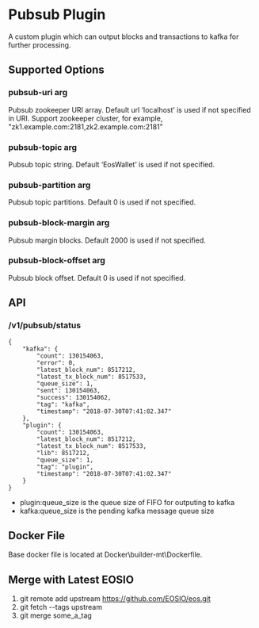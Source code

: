 # Pubsub Plugin
A custom plugin which can output blocks and transactions to kafka for further processing.

## Supported Options
### pubsub-uri arg

Pubsub zookeeper URI array.  Default url ‘localhost’ is used if not specified in URI.
Support zookeeper cluster, for example, "zk1.example.com:2181,zk2.example.com:2181"

### pubsub-topic arg

Pubsub topic string. Default ‘EosWallet’ is used if not specified.

### pubsub-partition arg

Pubsub topic partitions. Default 0 is used if not specified.

### pubsub-block-margin arg

Pubsub margin blocks. Default 2000 is used if not specified.

### pubsub-block-offset arg

Pubsub block offset. Default 0 is used if not specified.

## API
### /v1/pubsub/status 

```
{
    "kafka": {
        "count": 130154063,
        "error": 0,
        "latest_block_num": 8517212,
        "latest_tx_block_num": 8517533,
        "queue_size": 1,
        "sent": 130154063,
        "success": 130154062,
        "tag": "kafka",
        "timestamp": "2018-07-30T07:41:02.347"
    },
    "plugin": {
        "count": 130154063,
        "latest_block_num": 8517212,
        "latest_tx_block_num": 8517533,
        "lib": 8517212,
        "queue_size": 1,
        "tag": "plugin",
        "timestamp": "2018-07-30T07:41:02.347"
    }
}
```
- plugin:queue_size is the queue size of FIFO for outputing to kafka
- kafka:queue_size is the pending kafka message queue size

## Docker File
Base docker file is located at Docker\builder-mt\Dockerfile.

## Merge with Latest EOSIO
1. git remote add upstream https://github.com/EOSIO/eos.git
1. git fetch --tags upstream
1. git merge some_a_tag


